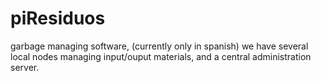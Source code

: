 # piResiduos
garbage managing software, (currently only in spanish) we have several local nodes managing input/ouput materials, and a central administration server.

